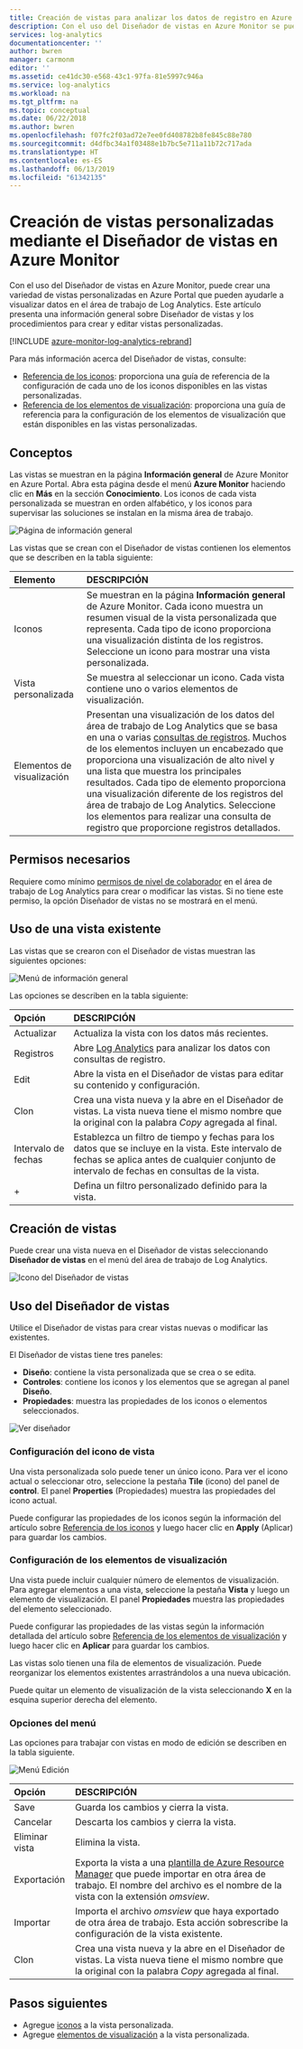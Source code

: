 ```yaml
---
title: Creación de vistas para analizar los datos de registro en Azure Monitor | Microsoft Docs
description: Con el uso del Diseñador de vistas en Azure Monitor se pueden crear vistas personalizadas que se muestran en Azure Portal y que contienen diferentes visualizaciones de datos en el área de trabajo de Log Analytics. En este artículo encontrará información general del Diseñador de vistas, y procedimientos para crear y editar vistas personalizadas.
services: log-analytics
documentationcenter: ''
author: bwren
manager: carmonm
editor: ''
ms.assetid: ce41dc30-e568-43c1-97fa-81e5997c946a
ms.service: log-analytics
ms.workload: na
ms.tgt_pltfrm: na
ms.topic: conceptual
ms.date: 06/22/2018
ms.author: bwren
ms.openlocfilehash: f07fc2f03ad72e7ee0fd408782b8fe845c88e780
ms.sourcegitcommit: d4dfbc34a1f03488e1b7bc5e711a11b72c717ada
ms.translationtype: HT
ms.contentlocale: es-ES
ms.lasthandoff: 06/13/2019
ms.locfileid: "61342135"
---
```

# <a name="create-custom-views-by-using-view-designer-in-azure-monitor"></a>Creación de vistas personalizadas mediante el Diseñador de vistas en Azure Monitor
Con el uso del Diseñador de vistas en Azure Monitor, puede crear una variedad de vistas personalizadas en Azure Portal que pueden ayudarle a visualizar datos en el área de trabajo de Log Analytics. Este artículo presenta una información general sobre Diseñador de vistas y los procedimientos para crear y editar vistas personalizadas.

[!INCLUDE [azure-monitor-log-analytics-rebrand](../../../includes/azure-monitor-log-analytics-rebrand.md)]

Para más información acerca del Diseñador de vistas, consulte:

* [Referencia de los iconos](view-designer-tiles.md): proporciona una guía de referencia de la configuración de cada uno de los iconos disponibles en las vistas personalizadas.
* [Referencia de los elementos de visualización](view-designer-parts.md): proporciona una guía de referencia para la configuración de los elementos de visualización que están disponibles en las vistas personalizadas.


## <a name="concepts"></a>Conceptos
Las vistas se muestran en la página **Información general** de Azure Monitor en Azure Portal. Abra esta página desde el menú **Azure Monitor** haciendo clic en **Más** en la sección **Conocimiento**. Los iconos de cada vista personalizada se muestran en orden alfabético, y los iconos para supervisar las soluciones se instalan en la misma área de trabajo.

![Página de información general](media/view-designer/overview-page.png)

Las vistas que se crean con el Diseñador de vistas contienen los elementos que se describen en la tabla siguiente:

| Elemento | DESCRIPCIÓN |
|:--- |:--- |
| Iconos | Se muestran en la página **Información general** de Azure Monitor. Cada icono muestra un resumen visual de la vista personalizada que representa. Cada tipo de icono proporciona una visualización distinta de los registros. Seleccione un icono para mostrar una vista personalizada. |
| Vista personalizada | Se muestra al seleccionar un icono. Cada vista contiene uno o varios elementos de visualización. |
| Elementos de visualización | Presentan una visualización de los datos del área de trabajo de Log Analytics que se basa en una o varias [consultas de registros](../log-query/log-query-overview.md). Muchos de los elementos incluyen un encabezado que proporciona una visualización de alto nivel y una lista que muestra los principales resultados. Cada tipo de elemento proporciona una visualización diferente de los registros del área de trabajo de Log Analytics. Seleccione los elementos para realizar una consulta de registro que proporcione registros detallados. |

## <a name="required-permissions"></a>Permisos necesarios
Requiere como mínimo [permisos de nivel de colaborador](manage-access.md#manage-accounts-and-users) en el área de trabajo de Log Analytics para crear o modificar las vistas. Si no tiene este permiso, la opción Diseñador de vistas no se mostrará en el menú.


## <a name="work-with-an-existing-view"></a>Uso de una vista existente
Las vistas que se crearon con el Diseñador de vistas muestran las siguientes opciones:

![Menú de información general](media/view-designer/overview-menu.png)

Las opciones se describen en la tabla siguiente:

| Opción | DESCRIPCIÓN |
|:--|:--|
| Actualizar   | Actualiza la vista con los datos más recientes. | 
| Registros      | Abre [Log Analytics](../log-query/portals.md) para analizar los datos con consultas de registro. |
| Edit       | Abre la vista en el Diseñador de vistas para editar su contenido y configuración.  |
| Clon      | Crea una vista nueva y la abre en el Diseñador de vistas. La vista nueva tiene el mismo nombre que la original con la palabra *Copy* agregada al final. |
| Intervalo de fechas | Establezca un filtro de tiempo y fechas para los datos que se incluye en la vista. Este intervalo de fechas se aplica antes de cualquier conjunto de intervalo de fechas en consultas de la vista.  |
| +          | Defina un filtro personalizado definido para la vista. |


## <a name="create-a-new-view"></a>Creación de vistas
Puede crear una vista nueva en el Diseñador de vistas seleccionando **Diseñador de vistas** en el menú del área de trabajo de Log Analytics.

![Icono del Diseñador de vistas](media/view-designer/view-designer-tile.png)


## <a name="work-with-view-designer"></a>Uso del Diseñador de vistas
Utilice el Diseñador de vistas para crear vistas nuevas o modificar las existentes. 

El Diseñador de vistas tiene tres paneles: 
* **Diseño**: contiene la vista personalizada que se crea o se edita. 
* **Controles**: contiene los iconos y los elementos que se agregan al panel **Diseño**. 
* **Propiedades**: muestra las propiedades de los iconos o elementos seleccionados.

![Ver diseñador](media/view-designer/view-designer-screenshot.png)

### <a name="configure-the-view-tile"></a>Configuración del icono de vista
Una vista personalizada solo puede tener un único icono. Para ver el icono actual o seleccionar otro, seleccione la pestaña **Tile** (icono) del panel de **control**. El panel **Properties** (Propiedades) muestra las propiedades del icono actual. 

Puede configurar las propiedades de los iconos según la información del artículo sobre [Referencia de los iconos](view-designer-tiles.md) y luego hacer clic en **Apply** (Aplicar) para guardar los cambios.

### <a name="configure-the-visualization-parts"></a>Configuración de los elementos de visualización
Una vista puede incluir cualquier número de elementos de visualización. Para agregar elementos a una vista, seleccione la pestaña **Vista** y luego un elemento de visualización. El panel **Propiedades** muestra las propiedades del elemento seleccionado. 

Puede configurar las propiedades de las vistas según la información detallada del artículo sobre [Referencia de los elementos de visualización](view-designer-parts.md) y luego hacer clic en **Aplicar** para guardar los cambios.

Las vistas solo tienen una fila de elementos de visualización. Puede reorganizar los elementos existentes arrastrándolos a una nueva ubicación.

Puede quitar un elemento de visualización de la vista seleccionando **X** en la esquina superior derecha del elemento.


### <a name="menu-options"></a>Opciones del menú
Las opciones para trabajar con vistas en modo de edición se describen en la tabla siguiente.

![Menú Edición](media/view-designer/edit-menu.png)

| Opción | DESCRIPCIÓN |
|:--|:--|
| Save        | Guarda los cambios y cierra la vista. |
| Cancelar      | Descarta los cambios y cierra la vista. |
| Eliminar vista | Elimina la vista. |
| Exportación      | Exporta la vista a una [plantilla de Azure Resource Manager](../../azure-resource-manager/resource-group-authoring-templates.md) que puede importar en otra área de trabajo. El nombre del archivo es el nombre de la vista con la extensión *omsview*. |
| Importar      | Importa el archivo *omsview* que haya exportado de otra área de trabajo. Esta acción sobrescribe la configuración de la vista existente. |
| Clon       | Crea una vista nueva y la abre en el Diseñador de vistas. La vista nueva tiene el mismo nombre que la original con la palabra *Copy* agregada al final. |

## <a name="next-steps"></a>Pasos siguientes
* Agregue [iconos](view-designer-tiles.md) a la vista personalizada.
* Agregue [elementos de visualización](view-designer-parts.md) a la vista personalizada.
